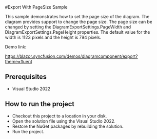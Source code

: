 #Export With PageSize Sample

This sample demonstrates how to set the page size of the diagram. The diagram provides support to change the page size. The page size can be changed by setting the DiagramExportSettings.PageWidth and DiagramExportSettings.PageHeight properties. The default value for the width is 1123 pixels and the height is 794 pixels.

Demo link: 

https://blazor.syncfusion.com/demos/diagramcomponent/export?theme=fluent

## Prerequisites

* Visual Studio 2022

## How to run the project

* Checkout this project to a location in your disk.
* Open the solution file using the Visual Studio 2022.
* Restore the NuGet packages by rebuilding the solution.
* Run the project.
